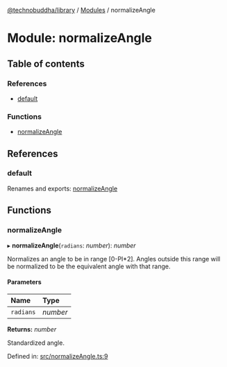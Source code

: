 [@technobuddha/library](../..) / [Modules](../Modules.md) / normalizeAngle

# Module: normalizeAngle

## Table of contents

### References

- [default](normalizeangle.md#default)

### Functions

- [normalizeAngle](normalizeangle.md#normalizeangle)

## References

### default

Renames and exports: [normalizeAngle](normalizeangle.md#normalizeangle)

## Functions

### normalizeAngle

▸ **normalizeAngle**(`radians`: *number*): *number*

Normalizes an angle to be in range [0-PI*2]. Angles outside this range will
be normalized to be the equivalent angle with that range.

#### Parameters

| Name | Type |
| :------ | :------ |
| `radians` | *number* |

**Returns:** *number*

Standardized angle.

Defined in: [src/normalizeAngle.ts:9](../src/normalizeAngle.ts#L9)
